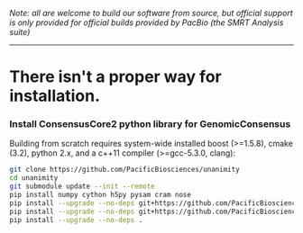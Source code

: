 *Note: all are welcome to build our software from source, but official
 support is only provided for official builds provided by PacBio
 (the SMRT Analysis suite)*

 ***

# There isn't a proper way for installation.

### Install ConsensusCore2 python library for GenomicConsensus

Building from scratch requires system-wide installed boost (>=1.5.8), 
cmake (3.2), python 2.x, and a c++11 compiler (>=gcc-5.3.0, clang):

  ```sh
  git clone https://github.com/PacificBiosciences/unanimity                               && \
  cd unanimity                                                                            && \
  git submodule update --init --remote                                                    && \
  pip install numpy cython h5py pysam cram nose                                           && \
  pip install --upgrade --no-deps git+https://github.com/PacificBiosciences/pbcommand.git && \
  pip install --upgrade --no-deps git+https://github.com/PacificBiosciences/pbcore.git    && \
  pip install --upgrade --no-deps .
  ```
